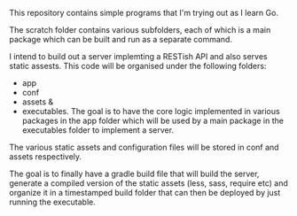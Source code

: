 This repository contains simple programs that I'm trying out as I learn Go.

The scratch folder contains various subfolders, each of which is a main
package which can be built and run as a separate command.

I intend to build out a server implemting a RESTish API and also serves static
assests. This code will be organised under the following folders:
- app
- conf
- assets &
- executables.
The goal is to have the core logic implemented in various packages in the app
folder which will be used by a main package in the executables folder to
implement a server.

The various static assets and configuration files will be stored in conf and
assets respectively.

The goal is to finally have a gradle build file that will build the server,
generate a compiled version of the static assets (less, sass, require etc) and
organize it in a timestamped build folder that can then be deployed by just
running the executable.
